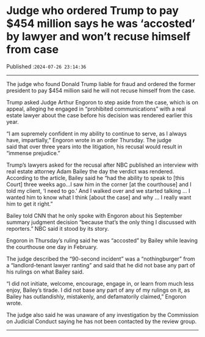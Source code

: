 # Judge who ordered Trump to pay $454 million says he was ‘accosted’ by lawyer and won’t recuse himself from case

Published :`2024-07-26 23:14:36`

---

The judge who found Donald Trump liable for fraud and ordered the former president to pay $454 million said he will not recuse himself from the case.

Trump asked Judge Arthur Engoron to step aside from the case, which is on appeal, alleging he engaged in “prohibited communications” with a real estate lawyer about the case before his decision was rendered earlier this year.

“I am supremely confident in my ability to continue to serve, as I always have, impartially,” Engoron wrote in an order Thursday. The judge said that over three years into the litigation, his recusal would result in “immense prejudice.”

Trump’s lawyers asked for the recusal after NBC published an interview with real estate attorney Adam Bailey the day the verdict was rendered. According to the article, Bailey said he “had the ability to speak to [this Court] three weeks ago…I saw him in the corner [at the courthouse] and I told my client, ‘I need to go.’ And I walked over and we started talking … I wanted him to know what I think [about the case] and why … I really want him to get it right.”

Bailey told CNN that he only spoke with Engoron about his September summary judgment decision “because that’s the only thing I discussed with reporters.” NBC said it stood by its story.

Engoron in Thursday’s ruling said he was “accosted” by Bailey while leaving the courthouse one day in February.

The judge described the “90-second incident” was a “nothingburger” from a “landlord-tenant lawyer ranting” and said that he did not base any part of his rulings on what Bailey said.

“I did not initiate, welcome, encourage, engage in, or learn from much less enjoy, Bailey’s tirade. I did not base any part of any of my rulings on it, as Bailey has outlandishly, mistakenly, and defamatorily claimed,” Engoron wrote.

The judge also said he was unaware of any investigation by the Commission on Judicial Conduct saying he has not been contacted by the review group.

---


